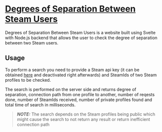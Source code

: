 # [Degrees of Separation Between Steam Users](https://degrees-of-separation-steam.herokuapp.com/)  

Degrees of Separation Between Steam Users is a website built using Svelte with Node.js backend that allows the user to check the degree of separation between two Steam users.

## Usage

To perform a search you need to provide a Steam api key (it can be obtained [here](https://steamcommunity.com/dev/apikey) and deactivated right afterwards) and SteamIds of two Steam profiles to be checked.  

The search is performed on the server side and returns degree of separation, connection path from one profile to another, number of reqests done, number of SteamIds received, number of private profiles found and total time of search in milliseconds.

>**_NOTE:_** The search depends on the Steam profiles being public which might cause the search to not return any result or return inefficient connection path
